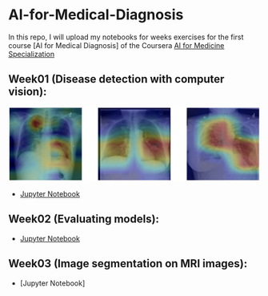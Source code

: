# AI-for-Medical-Diagnosis

In this repo, I will upload my notebooks for weeks exercises for the first course [AI for Medical Diagnosis] of the Coursera [AI for Medicine Specialization](https://www.coursera.org/specializations/ai-for-medicine)

## Week01 (Disease detection with computer vision):
![txt](/Week01/xray-header-image.png)
* [Jupyter Notebook](/Week01/C1M1_Assignment.ipynb)

## Week02 (Evaluating models):
* [Jupyter Notebook](/Week02/C1M2_Assignment.ipynb)

## Week03 (Image segmentation on MRI images):
* [Jupyter Notebook]
